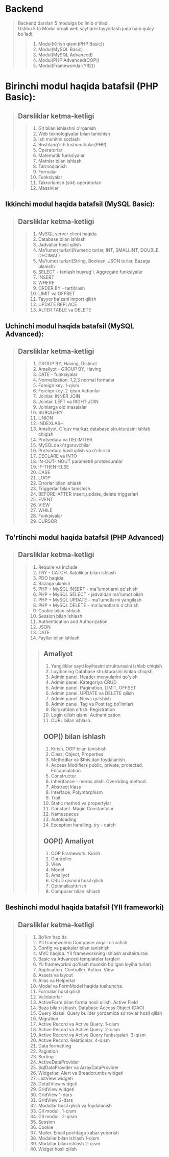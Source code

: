 # Backend
> Backend darslari 5 modulga bo'linib o'tiladi.\
> Ushbu 5 ta Modul orqali web saytlarni tayyorlash juda ham qulay bo'ladi.
> > 1. Modul(Kirish qismi(PHP Basic))
> > 2. Modul(MySQL Basic)
> > 3. Modul(MySQL Advanced)
> > 4. Modul(PHP Advanced(OOP))
> > 5. Modul(Frameworklar(YII2))

# Birinchi modul haqida batafsil (PHP Basic):

> ## Darsliklar ketma-ketligi
> > 1. Git bilan ishlashni o'rganish
> > 2. Web texnologiyalar bilan tanishish
> > 3. Ish muhitini sozlash
> > 4. Boshlang'ich tushunchalar(PHP)
> > 5. Operatorlar
> > 6. Matematik funksiyalar
> > 7. Matnlar bilan ishlash
> > 8. Tarmoqlanish
> > 9. Formalar
> > 10. Funksiyalar
> > 11. Takrorlanish (sikl) operatorlari
> > 12. Massivlar


## Ikkinchi modul haqida batafsil (MySQL Basic):

> ## Darsliklar ketma-ketligi
> > 1. MySQL server client haqida
> > 2. Database bilan ishlash
> > 3. Jadvallar hosil qilish
> > 4. Ma'lumot turlari(Numeric turlar, INT, SMALLINT, DOUBLE, DECIMAL)
> > 5. Ma'lumot turlari(String, Boolean, JSON turlar, Bazaga ulanish)
> > 6. SELECT - tanlash buyrug'i. Aggregate funksiyalar
> > 7. INSERT
> > 8. WHERE
> > 9. ORDER BY - tartiblash
> > 10. LIMIT va OFFSET
> > 11. Tayyor ba'zani import qilish
> > 12. UPDATE REPLACE
> > 13. ALTER TABLE va DELETE

## Uchinchi modul haqida batafsil (MySQL Advanced):

> ## Darsliklar ketma-ketligi
> > 1. GROUP BY, Having, Distinct
> > 2. Amaliyot - GROUP BY, Having
> > 3. DATE - funksiyalar
> > 4. Normalization. 1,2,3 normal formalar
> > 5. Foreign key. 1-qism
> > 6. Foreign key. 2-qism Actionlar
> > 7. Joinlar. INNER JOIN
> > 8. Joinlar. LEFT va RIGHT JOIN
> > 9. Joinlarga oid masalalar
> > 10. SUBQUERY
> > 11. UNION
> > 12. INDEXLASH
> > 13. Amaliyot. O'quv markaz database strukturasini ishlab chiqish
> > 14. Protsedura va DELIMITER
> > 15. MySQLda o'zgaruvchilar
> > 16. Protsedura hosil qilish va o'chirish
> > 17. DECLARE va INTO
> > 18. IN-OUT-INOUT parametrli protseduralar
> > 19. IF-THEN-ELSE
> > 20. CASE
> > 21. LOOP
> > 22. Errorlar bilan ishlash
> > 23. Triggerlar bilan tanishish
> > 24. BEFORE-AFTER insert,update, delete triggerlari
> > 25. EVENT
> > 26. VIEW
> > 27. WHILE
> > 28. Funksiyalar
> > 29. CURSOR

## To'rtinchi modul haqida batafsil (PHP Advanced)
> ## Darsliklar ketma-ketligi
> > 1. Require va Include
> > 2. TRY - CATCH. Xatoliklar bilan ishlash
> > 3. PDO haqida
> > 4. Bazaga ulanish
> > 5. PHP + MySQL INSERT - ma'lumotlarni qo'shish
> > 6. PHP + MySQL SELECT - jadvaldan ma'lumot olish
> > 7. PHP + MySQL UPDATE - ma'lumotlarni yangilash
> > 8. PHP + MySQL DELETE - ma'lumotlarni o'chirish
> > 9. Cookie bilan ishlash
> > 10. Session bilan ishlash
> > 11. Authentication and Authorization
> > 12. JSON
> > 13. DATE
> > 14. Fayllar bilan ishlash
> > > ## Amaliyot
> > > 1. Yangiliklar sayti loyihasini strukturasini ishlab chiqish
> > > 2. Loyihaning Database strukturasini ishlab chiqish
> > > 3. Admin panel. Header menyularini qo'yish
> > > 4. Admin panel. Kategoriya CRUD
> > > 5. Admin panel. Pagination, LIMIT, OFFSET
> > > 6. Admin panel. UPDATE va DELETE qilish
> > > 7. Admin panel. News qo'shish
> > > 8. Admin panel. Tag va Post tag bo'limlari
> > > 9. Ro'yxatdan o'tish. Registration
> > > 10. Login qilish qismi. Authentication
> > > 11. CURL bilan ishlash. <br>
> > > ## OOP() bilan ishlash
> > > 1. Kirish. OOP bilan tanishish
> > > 2. Class, Object, Properties
> > > 3. Methodlar va $this dan foydalanish
> > > 4. Access Modifiers public, private, protected. Encapsulation
> > > 5. Constructor
> > > 6. Inheritance - meros olish. Overriding method.
> > > 7. Abstract klass
> > > 8. Interface, Polymorphism
> > > 9. Trait
> > > 10. Static method va propertylar
> > > 11. Constant. Magic Constantalar
> > > 12. Namespaces
> > > 13. Autoloading
> > > 14. Exception handling. try - catch
> > > ## OOP() Amaliyot
> > > 1. OOP Framework. Kirish
> > > 2. Controller
> > > 3. View
> > > 4. Model
> > > 5. Amaliyot
> > > 6. CRUD qismini hosil qilish
> > > 7. Optimallashtirish
> > > 8. Composer bilan ishlash

## Beshinchi modul haqida batafsil (YII frameworki)
> ## Darsliklar ketma-ketligi
> > 1. Bo'lim haqida
> > 2. YII frameworkni Composer orqali o'rnatish
> > 3. Config va papkalar bilan tanishish
> > 4. MVC haqida. YII frameworkning ishlash arxitekturasi
> > 5. Basic va Advanced templatelar farqlari
> > 6. Yii frameworkni qo'llash mumkin bo'lgan loyiha turlari
> > 7. Application. Controller. Action. View
> > 8. Assets va layout
> > 9. Alias va Helperlar
> > 10. Model va FormModel haqida tushuncha.
> > 11. Formalar hosil qilish
> > 12. Validatorlar
> > 13. ActiveForm bilan forma hosil qilish. Active Field
> > 14. Baza bilan ishlash. Database Access Object (DAO)
> > 15. Query klassi. Query builder yordamida so'rovlar hosil qilish
> > 16. Migration
> > 17. Active Record va Active Query. 1-qism
> > 18. Active Record va Active Query. 2-qism
> > 19. Active Record va Active Query funksiyalari. 3-qism
> > 20. Active Record. Relationlar. 4-qism
> > 21. Data formatting
> > 22. Pagiation
> > 23. Sorting
> > 24. ActiveDataProvider
> > 25. SqlDataProvider va ArrayDataProvider
> > 26. Widgetlar. Alert va Breadcrumbs widgeti
> > 27. ListView widgeti
> > 28. DetailView widgeti
> > 29. GridView widgeti
> > 30. GridView 1-dars
> > 31. GridView 2-dars
> > 32. Modullar hosil qilish va foydalanish
> > 33. GII moduli. 1-qism
> > 34. GII moduli. 2-qism
> > 35. Session
> > 36. Cookie
> > 37. Mailer. Email pochtaga xabar yuborish
> > 38. Modallar bilan ishlash 1-qism
> > 39. Modallar bilan ishlash 2-qism
> > 40. Widget hosil qilish